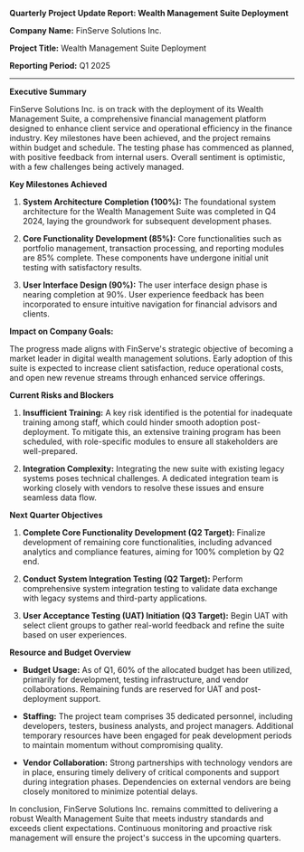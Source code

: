 **Quarterly Project Update Report: Wealth Management Suite Deployment**

**Company Name:** FinServe Solutions Inc.

**Project Title:** Wealth Management Suite Deployment

**Reporting Period:** Q1 2025

---

**Executive Summary**

FinServe Solutions Inc. is on track with the deployment of its Wealth Management Suite, a comprehensive financial management platform designed to enhance client service and operational efficiency in the finance industry. Key milestones have been achieved, and the project remains within budget and schedule. The testing phase has commenced as planned, with positive feedback from internal users. Overall sentiment is optimistic, with a few challenges being actively managed.

**Key Milestones Achieved**

1. **System Architecture Completion (100%):** The foundational system architecture for the Wealth Management Suite was completed in Q4 2024, laying the groundwork for subsequent development phases.
   
2. **Core Functionality Development (85%):** Core functionalities such as portfolio management, transaction processing, and reporting modules are 85% complete. These components have undergone initial unit testing with satisfactory results.

3. **User Interface Design (90%):** The user interface design phase is nearing completion at 90%. User experience feedback has been incorporated to ensure intuitive navigation for financial advisors and clients.

**Impact on Company Goals:**

The progress made aligns with FinServe's strategic objective of becoming a market leader in digital wealth management solutions. Early adoption of this suite is expected to increase client satisfaction, reduce operational costs, and open new revenue streams through enhanced service offerings.

**Current Risks and Blockers**

1. **Insufficient Training:** A key risk identified is the potential for inadequate training among staff, which could hinder smooth adoption post-deployment. To mitigate this, an extensive training program has been scheduled, with role-specific modules to ensure all stakeholders are well-prepared.

2. **Integration Complexity:** Integrating the new suite with existing legacy systems poses technical challenges. A dedicated integration team is working closely with vendors to resolve these issues and ensure seamless data flow.

**Next Quarter Objectives**

1. **Complete Core Functionality Development (Q2 Target):** Finalize development of remaining core functionalities, including advanced analytics and compliance features, aiming for 100% completion by Q2 end.
   
2. **Conduct System Integration Testing (Q2 Target):** Perform comprehensive system integration testing to validate data exchange with legacy systems and third-party applications.

3. **User Acceptance Testing (UAT) Initiation (Q3 Target):** Begin UAT with select client groups to gather real-world feedback and refine the suite based on user experiences.

**Resource and Budget Overview**

- **Budget Usage:** As of Q1, 60% of the allocated budget has been utilized, primarily for development, testing infrastructure, and vendor collaborations. Remaining funds are reserved for UAT and post-deployment support.
  
- **Staffing:** The project team comprises 35 dedicated personnel, including developers, testers, business analysts, and project managers. Additional temporary resources have been engaged for peak development periods to maintain momentum without compromising quality.

- **Vendor Collaboration:** Strong partnerships with technology vendors are in place, ensuring timely delivery of critical components and support during integration phases. Dependencies on external vendors are being closely monitored to minimize potential delays.

In conclusion, FinServe Solutions Inc. remains committed to delivering a robust Wealth Management Suite that meets industry standards and exceeds client expectations. Continuous monitoring and proactive risk management will ensure the project's success in the upcoming quarters.